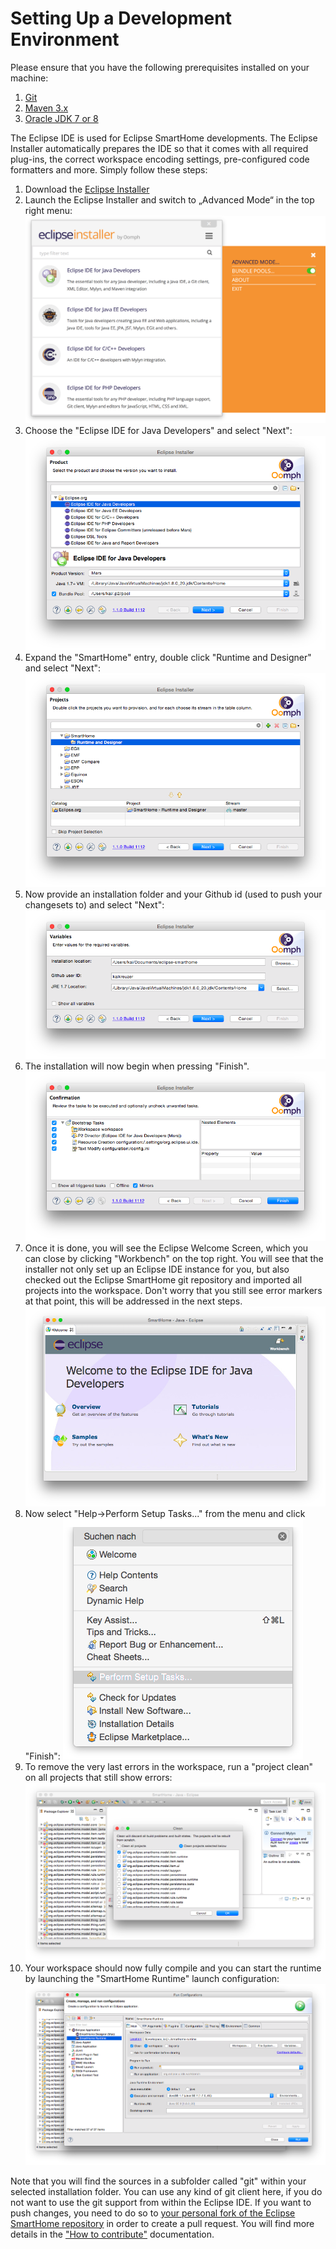# Setting Up a Development Environment

Please ensure that you have the following prerequisites installed on your machine:

1. [Git](https://git-scm.com/downloads)
1. [Maven 3.x](https://maven.apache.org/download.cgi)
1. [Oracle JDK 7 or 8](http://www.oracle.com/technetwork/java/javase/downloads/jdk8-downloads-2133151.html)

The Eclipse IDE is used for Eclipse SmartHome developments. The Eclipse Installer automatically prepares the IDE so that it comes with all required plug-ins, the correct workspace encoding settings, pre-configured code formatters and more. Simply follow these steps:

1. Download the [Eclipse Installer](https://wiki.eclipse.org/Eclipse_Installer)
2. Launch the Eclipse Installer and switch to „Advanced Mode“ in the top right menu:
![Step 0](images/ide0.png)
3. Choose the "Eclipse IDE for Java Developers" and select "Next":
![Step 1](images/ide1.png)
4. Expand the "SmartHome" entry, double click "Runtime and Designer" and select "Next":
![Step 2](images/ide2.png)
5. Now provide an installation folder and your Github id (used to push your changesets to) and select "Next":
![Step 3](images/ide3.png)
6. The installation will now begin when pressing "Finish".
![Step 4](images/ide4.png)
7. Once it is done, you will see the Eclipse Welcome Screen, which you can close by clicking "Workbench" on the top right. You will see that the installer not only set up an Eclipse IDE instance for you, but also checked out the Eclipse SmartHome git repository and imported all projects into the workspace. Don't worry that you still see error markers at that point, this will be addressed in the next steps.
![Step 5](images/ide5.png)
8. Now select "Help->Perform Setup Tasks..." from the menu and click "Finish":
![Step 6](images/ide6.png)
9. To remove the very last errors in the workspace, run a "project clean" on all projects that still show errors:
![Step 7](images/ide7.png)
10. Your workspace should now fully compile and you can start the runtime by launching the "SmartHome Runtime" launch configuration:
![Step 8](images/ide8.png)

Note that you will find the sources in a subfolder called "git" within your selected installation folder. You can use any kind of git client here, if you do not want to use the git support from within the Eclipse IDE.
If you want to push changes, you need to do so to [your personal fork of the Eclipse SmartHome repository](https://github.com/eclipse/smarthome/fork) in order to create a pull request. You will find more details in the ["How to contribute"](contributing.md) documentation.